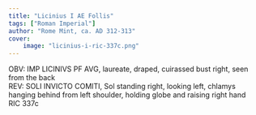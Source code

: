 ```yaml
---
title: "Licinius I AE Follis"
tags: ["Roman Imperial"]
author: "Rome Mint, ca. AD 312-313"
cover:
    image: "licinius-i-ric-337c.png"
---
```


OBV: IMP LICINIVS PF AVG, laureate, draped, cuirassed bust right, seen from the back  
REV: SOLI INVICTO COMITI, Sol standing right, looking left, chlamys hanging behind from left shoulder, holding globe and raising right hand  
RIC 337c